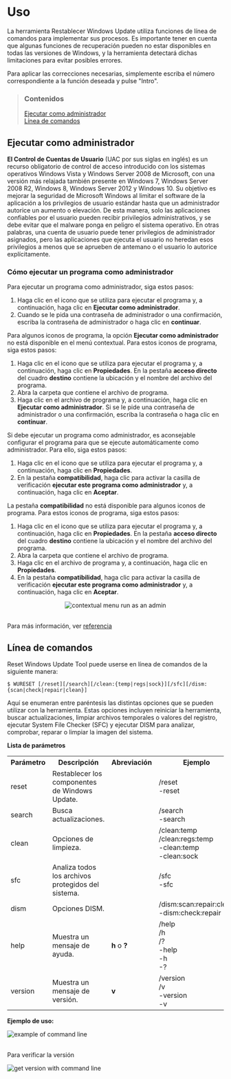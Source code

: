 # Uso

La herramienta Restablecer Windows Update utiliza funciones de línea de comandos para implementar sus procesos. Es importante tener en cuenta que algunas funciones de recuperación pueden no estar disponibles en todas las versiones de Windows, y la herramienta detectará dichas limitaciones para evitar posibles errores.

Para aplicar las correcciones necesarias, simplemente escriba el número correspondiente a la función deseada y pulse "Intro".

> ### Contenidos
>
> [Ejecutar como administrador](#ejecutar-como-administrador) <br />
> [Línea de comandos](#linea-de-comandos)

## Ejecutar como administrador

**El Control de Cuentas de Usuario** (UAC por sus siglas en inglés) es un recurso obligatorio de control de acceso introducido con los sistemas operativos Windows Vista y Windows Server 2008 de Microsoft, con una versión más relajada también presente en Windows 7, Windows Server 2008 R2, Windows 8, Windows Server 2012 y Windows 10. Su objetivo es mejorar la seguridad de Microsoft Windows al limitar el software de la aplicación a los privilegios de usuario estándar hasta que un administrador autorice un aumento o elevación. De esta manera, solo las aplicaciones confiables por el usuario pueden recibir privilegios administrativos, y se debe evitar que el malware ponga en peligro el sistema operativo. En otras palabras, una cuenta de usuario puede tener privilegios de administrador asignados, pero las aplicaciones que ejecuta el usuario no heredan esos privilegios a menos que se aprueben de antemano o el usuario lo autorice explícitamente.

### Cómo ejecutar un programa como administrador

Para ejecutar un programa como administrador, siga estos pasos:

1. Haga clic en el icono que se utiliza para ejecutar el programa y, a continuación, haga clic en **Ejecutar como administrador**.
2. Cuando se le pida una contraseña de administrador o una confirmación, escriba la contraseña de administrador o haga clic en **continuar**.

Para algunos iconos de programa, la opción **Ejecutar como administrador** no está disponible en el menú contextual. Para estos iconos de programa, siga estos pasos:

1. Haga clic en el icono que se utiliza para ejecutar el programa y, a continuación, haga clic en **Propiedades**. En la pestaña **acceso directo** del cuadro **destino** contiene la ubicación y el nombre del archivo del programa.
2. Abra la carpeta que contiene el archivo de programa.
3. Haga clic en el archivo de programa y, a continuación, haga clic en **Ejecutar como administrador**. Si se le pide una contraseña de administrador o una confirmación, escriba la contraseña o haga clic en **continuar**.

Si debe ejecutar un programa como administrador, es aconsejable configurar el programa para que se ejecute automáticamente como administrador. Para ello, siga estos pasos:

1. Haga clic en el icono que se utiliza para ejecutar el programa y, a continuación, haga clic en **Propiedades**.
2. En la pestaña **compatibilidad**, haga clic para activar la casilla de verificación **ejecutar este programa como administrador** y, a continuación, haga clic en **Aceptar**.

La pestaña **compatibilidad** no está disponible para algunos iconos de programa. Para estos iconos de programa, siga estos pasos:

1. Haga clic en el icono que se utiliza para ejecutar el programa y, a continuación, haga clic en **Propiedades**. En la pestaña **acceso directo** del cuadro **destino** contiene la ubicación y el nombre del archivo del programa.
2. Abra la carpeta que contiene el archivo de programa.
3. Haga clic en el archivo de programa y, a continuación, haga clic en **Propiedades**.
4. En la pestaña **compatibilidad**, haga clic para activar la casilla de verificación **ejecutar este programa como administrador** y, a continuación, haga clic en **Aceptar**.

<div align="center">
	<img src="https://hispanic.wureset.com/assets/images/runas.gif" alt="contextual menu run as an admin">
</div>
<br />

Para más información, ver [referencia](https://support.microsoft.com/es-es/kb/922708)

## Línea de comandos

Reset Windows Update Tool puede userse en línea de comandos de la siguiente manera:

```
$ WURESET [/reset][/search][/clean:{temp|regs|sock}][/sfc][/dism:{scan|check|repair|clean}]
```

Aquí se enumeran entre paréntesis las distintas opciones que se pueden utilizar con la herramienta. Estas opciones incluyen reiniciar la herramienta, buscar actualizaciones, limpiar archivos temporales o valores del registro, ejecutar System File Checker (SFC) y ejecutar DISM para analizar, comprobar, reparar o limpiar la imagen del sistema.

**Lista de parámetros**

<table border="0" cellpadding="4">
	<tr>
		<th>
			Parámetro
		</th>
		<th>
			Descripción
		</th>
		<th>
			Abreviación
		</th>
		<th>
			Ejemplo
		</th>
	</tr>
	<tr>
		<td>
			reset
		</td>
		<td>
			Restablecer los componentes de Windows Update.
		</td>
		<td>
		</td>
		<td>
			/reset <br />
			-reset
		</td>
	</tr>
	<tr>
		<td>
			search
		</td>
		<td>
			Busca actualizaciones.
		</td>
		<td>
		</td>
		<td>
			/search <br />
			-search
		</td>
	</tr>
	<tr>
		<td>
			clean
		</td>
		<td>
			Opciones de limpieza.
		</td>
		<td>
		</td>
		<td>
			/clean:temp <br />
			/clean:regs:temp <br />
			-clean:temp <br />
			-clean:sock
		</td>
	</tr>
	<tr>
		<td>
			sfc
		</td>
		<td>
			Analiza todos los archivos protegidos del sistema.
		</td>
		<td>
		</td>
		<td>
			/sfc <br />
			-sfc
		</td>
	</tr>
	<tr>
		<td>
			dism
		</td>
		<td>
			Opciones DISM.
		</td>
		<td>
		</td>
		<td>
			/dism:scan:repair:clean <br />
			-dism:check:repair
		</td>
	</tr>
	<tr>
		<td>
			help
		</td>
		<td>
			Muestra un mensaje de ayuda.
		</td>
		<td>
			<b>h</b> o <b>?</b>
		</td>
		<td>
			/help <br />
			/h <br />
			/? <br />
			-help <br />
			-h <br />
			-?
		</td>
	</tr>
	<tr>
		<td>
			version
		</td>
		<td>
			Muestra un mensaje de versión.
		</td>
		<td>
			<b>v</b>
		</td>
		<td>
			/version <br />
			/v <br />
			-version <br />
			-v
		</td>
	</tr>
</table>

**Ejemplo de uso:**

<div>
	<img src="https://hispanic.wureset.com/assets/images/commands.gif" alt="example of command line">
</div>
<br />

Para verificar la versión

<div>
	<img src="https://hispanic.wureset.com/assets/images/version.gif" alt="get version with command line">
</div>
<br />

